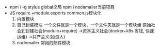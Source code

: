 - npm i -g stylus global全局
    npm i nodemailer当前项目
- JS require +module.exports common.js模块化
    1. 内置模块
    2. 自己封装模块 一个文件就是一个模块，一个文件夹就是一个模块组
        原始社会到封建社会(module+require) ->资本主义社会(docker+k8s 省钱, 快速运维) ->共产主义(投资人)
    3. nodemailer 常用的邮件模块

    